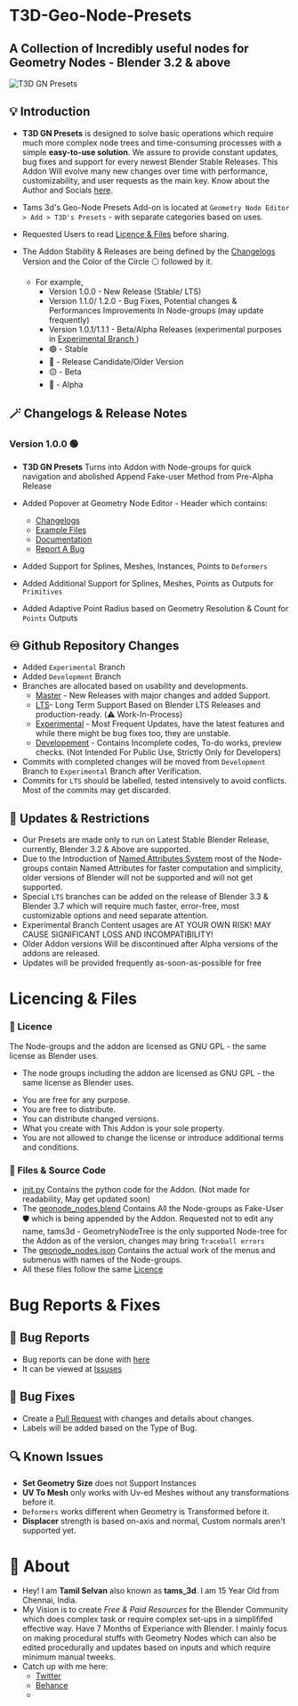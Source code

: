 # T3D-Geo-Node-Presets
## A Collection of Incredibly useful nodes for Geometry Nodes - Blender 3.2 & above

![T3D GN Presets](https://user-images.githubusercontent.com/106262964/173188615-21216a7b-6e8b-4319-bf33-954b940ac4b5.png)

## :bulb: Introduction

- **T3D GN Presets** is designed to solve basic operations which require much more complex node trees and time-consuming processes with a simple **easy-to-use solution**. We assure to provide constant updates, bug fixes and support for every newest Blender Stable Releases. This Addon Will evolve many new changes over time with performance, customizability, and user requests as the main key. Know about the Author and Socials [here](https://github.com/Tams3d/T3D-GN-Presets/edit/Development/README.md#licencing--files).

- Tams 3d's Geo-Node Presets Add-on is located at `Geometry Node Editor > Add > T3D's Presets` - with separate categories based on uses.
- Requested Users to read [Licence & Files](https://github.com/Tams3d/T3D-GN-Presets/edit/Development/README.md#licencing--files) before sharing.

- The Addon Stability & Releases are being defined by the [Changelogs](https://github.com/Tams3d/T3D-GN-Presets/edit/Master/README.md#magic_wand-changelogs) Version and the Color of the Circle :white_circle: followed by it.
  - For example, 
    - Version 1.0.0 - New Release (Stable/ LTS)
    - Version 1.1.0/ 1.2.0 - Bug Fixes, Potential changes & Performances Improvements In Node-groups (may update frequently)
    - Version 1.0.1/1.1.1 - Beta/Alpha Releases (experimental purposes in [Experimental Branch ](https://github.com/Tams3d/T3D-GN-Presets/tree/Experimental) )
    -  :green_circle: - Stable
    -  :large_blue_circle: - Release Candidate/Older Version
    -  :yellow_circle: - Beta
    -  :red_circle: - Alpha

## :magic_wand: Changelogs & Release Notes

  ### Version 1.0.0 :green_circle:

  - **T3D GN Presets** Turns into Addon with Node-groups for quick navigation and abolished Append Fake-user Method from Pre-Alpha Release
  - Added Popover at Geometry Node Editor - Header which contains:
     * [Changelogs](https://github.com/Tams3d/T3D-GN-Presets/edit/Master/README.md#magic_wand-changelogs)
     * [Example Files](https://github.com/Tams3d/T3D-GN-Presets/discussions/categories/example-files)
     * [Documentation]()
     * [Report A Bug](https://github.com/Tams3d/T3D-GN-Presets/issues)

  - Added Support for Splines, Meshes, Instances, Points to `Deformers`
  - Added Additional Support for Splines, Meshes, Points as Outputs for `Primitives`
  - Added Adaptive Point Radius based on Geometry Resolution & Count for `Points` Outputs
 
## :infinity: Github Repository Changes

  - Added `Experimental` Branch
  - Added `Development` Branch
  - Branches are allocated based on usability and developments.
    * [Master](https://github.com/Tams3d/T3D-GN-Presets/tree/Master) - New Releases with major changes and added Support.
    * [LTS]()- Long Term Support Based on Blender LTS Releases and production-ready. (:warning: Work-In-Process)
    * [Experimental](https://github.com/Tams3d/T3D-GN-Presets/tree/Experimental) - Most Frequent Updates, have the latest features and while there might be bug fixes too, they are unstable.
    * [Developement](https://github.com/Tams3d/T3D-GN-Presets/tree/Development) - Contains Incomplete codes, To-do works, preview checks. (Not Intended For Public Use, Strictly Only for Developers)
   - Commits with completed changes will be moved from `Development` Branch to `Experimental` Branch after Verification.
   - Commits for `LTS` should be labelled, tested intensively  to avoid conflicts. Most of the commits may get discarded.


## :link: Updates & Restrictions

- Our Presets are made only to run on Latest Stable Blender Release, currently, Blender 3.2 & Above are supported.
- Due to the Introduction of [Named Attributes System](https://developer.blender.org/T91742) most of the Node-groups contain Named Attributes for faster computation and simplicity, older versions of Blender will not be supported and will not get supported.
- Special `LTS` branches can be added on the release of Blender 3.3 & Blender 3.7 which will require much faster, error-free, most customizable options and need separate attention.
- Experimental Branch Content usages are AT YOUR OWN RISK! MAY CAUSE SIGNIFICANT LOSS AND INCOMPATIBILITY!
- Older Addon versions Will be discontinued after Alpha versions of the addons are released.
- Updates will be provided frequently as-soon-as-possible for free 

# Licencing & Files
  ### :page_facing_up: Licence

  The Node-groups and the addon are licensed as GNU GPL - the same license as Blender uses.
  - The node groups including the addon are licensed as GNU GPL - the same license as Blender uses.
   * You are free for any purpose.
   * You are free to distribute.
   * You can distribute changed versions.
   * What you create with This Addon is your sole property.
   * You are not allowed to change the license or introduce additional terms and conditions.

  ### :open_file_folder: Files & Source Code
  
  - [init.py]() Contains the python code for the Addon. (Not made for readability, May get updated soon)
  - The [geonode_nodes.blend]() Contains All the Node-groups as Fake-User :shield: which is being appended by the Addon. Requested not to edit any name, tams3d -    GeometryNodeTree  is the only supported Node-tree for the Addon as of the version, changes may bring `Traceball errors`
  - The [geonode_nodes.json]() Contains the actual work of the menus and submenus with names of the Node-groups. 
  - All these files follow the same [Licence](https://github.com/Tams3d/T3D-GN-Presets/edit/Development/README.md#licence)

# Bug Reports & Fixes
  ## :ghost: Bug Reports
  - Bug reports can be done with [here](https://github.com/Tams3d/T3D-GN-Presets/issues/new)
  - It can be viewed at [Issuses](https://github.com/Tams3d/T3D-GN-Presets/issues/)
  
  ## :bug: Bug Fixes
  - Create a [Pull Request](https://github.com/Tams3d/T3D-GN-Presets/pulls) with changes and details about changes.
  - Labels will be added based on the Type of Bug.

  ## :mag: Known Issues
  - **Set Geometry Size** does not Support Instances
  - **UV To Mesh** only works with Uv-ed Meshes without any transformations before it.
  - `Deformers` works different when Geometry is Transformed before it.
  - **Displacer** strength is based on-axis and normal, Custom normals aren't supported yet.
 
 # :unicorn: About 
  - Hey! I am **Tamil Selvan** also known as **tams_3d**. I am 15 Year Old from Chennai, India.
  - My Vision is to create *Free & Paid Resources* for the Blender Community which does complex task or require complex set-ups in a simplififed effective way. Have 7 Months of Experiance with Blender. I mainly focus on making procedural stuffs with Geometry Nodes which can also be edited procedurally and updates based on inputs and which require minimum manual tweeks. 
  - Catch up with me here: 
    * [Twitter](https://twitter.com/Tams_3d)
    * [Behance](https://www.behance.net/tamilselvan3d)
    *
